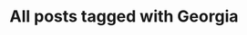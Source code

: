 ---
layout: tag
title: "All posts tagged with Georgia"
permalink: /weblog/tags/georgia/
taxonomy: Georgia
---